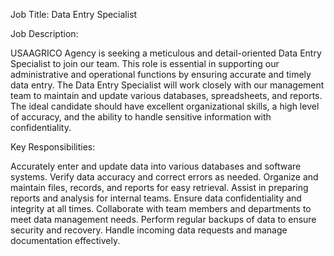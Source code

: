 Job Title: Data Entry Specialist

Job Description:

USAAGRICO Agency is seeking a meticulous and detail-oriented Data Entry Specialist to join our team. This role is essential in supporting our administrative and operational functions by ensuring accurate and timely data entry. The Data Entry Specialist will work closely with our management team to maintain and update various databases, spreadsheets, and reports. The ideal candidate should have excellent organizational skills, a high level of accuracy, and the ability to handle sensitive information with confidentiality.

Key Responsibilities:

Accurately enter and update data into various databases and software systems.
Verify data accuracy and correct errors as needed.
Organize and maintain files, records, and reports for easy retrieval.
Assist in preparing reports and analysis for internal teams.
Ensure data confidentiality and integrity at all times.
Collaborate with team members and departments to meet data management needs.
Perform regular backups of data to ensure security and recovery.
Handle incoming data requests and manage documentation effectively.
